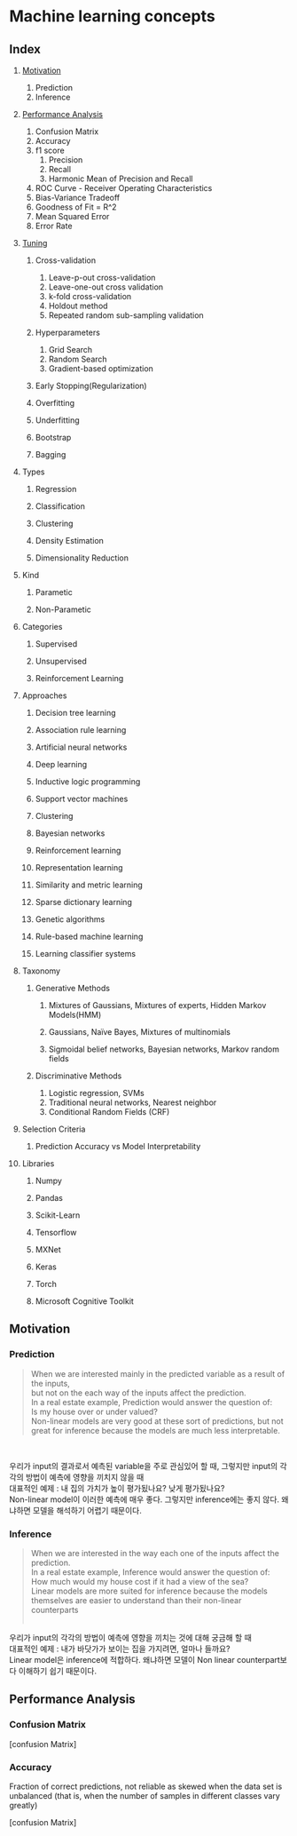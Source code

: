 # Machine learning concepts

## Index

1. [Motivation](#motivation)
    1. Prediction
    1. Inference
    
1. [Performance Analysis](#performance-analysis)
    1. Confusion Matrix
    1. Accuracy
    1. f1 score
        1. Precision
        1. Recall
        1. Harmonic Mean of Precision and Recall
    1. ROC Curve - Receiver Operating Characteristics
    1. Bias-Variance Tradeoff
    1. Goodness of Fit = R^2 
    1. Mean Squared Error
    1. Error Rate 
1. [Tuning](#tuning)
    1. Cross-validation
        1. Leave-p-out cross-validation
        1. Leave-one-out cross validation
        1. k-fold cross-validation
        1. Holdout method
        1. Repeated random sub-sampling validation  
    1. Hyperparameters
        1. Grid Search
        1. Random Search
        1. Gradient-based optimization
        
    1. Early Stopping(Regularization)
    
    1. Overfitting
    
    1. Underfitting
    
    1. Bootstrap
    
    1. Bagging
    
1. Types
    1. Regression
    
    1. Classification
    
    1. Clustering
    
    1. Density Estimation
    
    1. Dimensionality Reduction
    
1. Kind
    1. Parametic
    
    1. Non-Parametic
    
1. Categories
    1. Supervised
    
    1. Unsupervised
    
    1. Reinforcement Learning
    
1. Approaches
    1. Decision tree learning
    
    1. Association rule learning
    
    1. Artificial neural networks
    
    1. Deep learning
    
    1. Inductive logic programming
    
    1. Support vector machines
    
    1. Clustering
    
    1. Bayesian networks
    
    1. Reinforcement learning
    
    1. Representation learning
    
    1. Similarity and metric learning
    
    1. Sparse dictionary learning
    
    1. Genetic algorithms
    
    1. Rule-based machine learning
    
    1. Learning classifier systems
    
1. Taxonomy
    1. Generative Methods
        1. Mixtures of Gaussians, Mixtures of experts, Hidden Markov Models(HMM)
            
        1. Gaussians, Naïve Bayes, Mixtures of multinomials
            
        1. Sigmoidal belief networks, Bayesian networks, Markov random fields
            
    1. Discriminative Methods
        1. Logistic regression, SVMs
        1. Traditional neural networks, Nearest neighbor
        1. Conditional Random Fields (CRF)

1. Selection Criteria
    1. Prediction Accuracy vs Model Interpretability
    
1. Libraries
    1. Numpy
    
    1. Pandas
    
    1. Scikit-Learn
    
    1. Tensorflow
    
    1. MXNet
    
    1. Keras
    
    1. Torch
    
    1. Microsoft Cognitive Toolkit


## Motivation<a id="motivation"></a>
### Prediction

>When we are interested mainly in the predicted variable as a result of the inputs, <br>
>but not on the each way of the inputs affect the prediction. <br>
>In a real estate example, Prediction would answer the question of:<br> 
>Is my house over or under valued? <br>
>Non-linear models are very good at these sort of predictions, but not great for inference because the models are much less interpretable.<br>
<br>

우리가 input의 결과로서 예측된 variable을 주로 관심있어 할 때, 그렇지만 input의 각각의 방법이 예측에 영향을 끼치지 않을 때<br>
대표적인 예제 : 내 집의 가치가 높이 평가됬나요? 낮게 평가됬나요?<br>
Non-linear model이 이러한 예측에 매우 좋다. 그렇지만 inference에는 좋지 않다. 왜냐하면 모델을 해석하기 어렵기 때문이다.<br>

### Inference
>When we are interested in the way each one of the inputs affect the prediction. <br>
>In a real estate example, Inference would answer the question of: How much would my house cost if it had a view of the sea? <br>
>Linear models are more suited for inference because the models themselves are easier to understand than their non-linear counterparts<br><br>

우리가 input의 각각의 방법이 예측에 영향을 끼치는 것에 대해 궁금해 할 때<br>
대표적인 예제 : 내가 바닷가가 보이는 집을 가지려면, 얼마나 들까요?<br>
Linear model은 inference에 적합하다. 왜냐하면 모델이 Non linear counterpart보다 이해하기 쉽기 때문이다.<br>

## Performance Analysis<a id="performance-analysis"></a> 
### Confusion Matrix
[confusion Matrix]

### Accuracy
Fraction of correct predictions, not reliable as skewed when the data set is unbalanced (that is, when the number of samples in different classes vary greatly)



[confusion Matrix]
